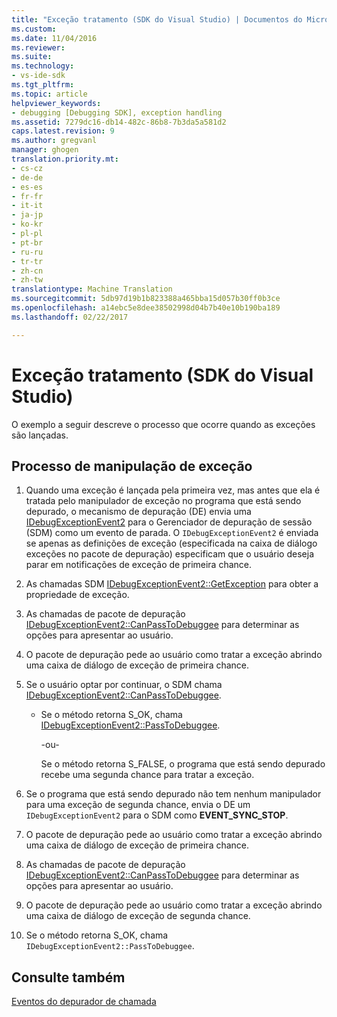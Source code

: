 ```yaml
---
title: "Exceção tratamento (SDK do Visual Studio) | Documentos do Microsoft"
ms.custom: 
ms.date: 11/04/2016
ms.reviewer: 
ms.suite: 
ms.technology:
- vs-ide-sdk
ms.tgt_pltfrm: 
ms.topic: article
helpviewer_keywords:
- debugging [Debugging SDK], exception handling
ms.assetid: 7279dc16-db14-482c-86b8-7b3da5a581d2
caps.latest.revision: 9
ms.author: gregvanl
manager: ghogen
translation.priority.mt:
- cs-cz
- de-de
- es-es
- fr-fr
- it-it
- ja-jp
- ko-kr
- pl-pl
- pt-br
- ru-ru
- tr-tr
- zh-cn
- zh-tw
translationtype: Machine Translation
ms.sourcegitcommit: 5db97d19b1b823388a465bba15d057b30ff0b3ce
ms.openlocfilehash: a14ebc5e8dee38502998d04b7b40e10b190ba189
ms.lasthandoff: 02/22/2017

---
```

# <a name="exception-handling-visual-studio-sdk"></a>Exceção tratamento (SDK do Visual Studio)
O exemplo a seguir descreve o processo que ocorre quando as exceções são lançadas.  
  
## <a name="exception-handling-process"></a>Processo de manipulação de exceção  
  
1.  Quando uma exceção é lançada pela primeira vez, mas antes que ela é tratada pelo manipulador de exceção no programa que está sendo depurado, o mecanismo de depuração (DE) envia uma [IDebugExceptionEvent2](../../extensibility/debugger/reference/idebugexceptionevent2.md) para o Gerenciador de depuração de sessão (SDM) como um evento de parada. O `IDebugExceptionEvent2` é enviada se apenas as definições de exceção (especificada na caixa de diálogo exceções no pacote de depuração) especificam que o usuário deseja parar em notificações de exceção de primeira chance.  
  
2.  As chamadas SDM [IDebugExceptionEvent2::GetException](../../extensibility/debugger/reference/idebugexceptionevent2-getexception.md) para obter a propriedade de exceção.  
  
3.  As chamadas de pacote de depuração [IDebugExceptionEvent2::CanPassToDebuggee](../../extensibility/debugger/reference/idebugexceptionevent2-canpasstodebuggee.md) para determinar as opções para apresentar ao usuário.  
  
4.  O pacote de depuração pede ao usuário como tratar a exceção abrindo uma caixa de diálogo de exceção de primeira chance.  
  
5.  Se o usuário optar por continuar, o SDM chama [IDebugExceptionEvent2::CanPassToDebuggee](../../extensibility/debugger/reference/idebugexceptionevent2-canpasstodebuggee.md).  
  
    -   Se o método retorna S_OK, chama [IDebugExceptionEvent2::PassToDebuggee](../../extensibility/debugger/reference/idebugexceptionevent2-passtodebuggee.md).  
  
         -ou-  
  
         Se o método retorna S_FALSE, o programa que está sendo depurado recebe uma segunda chance para tratar a exceção.  
  
6.  Se o programa que está sendo depurado não tem nenhum manipulador para uma exceção de segunda chance, envia o DE um `IDebugExceptionEvent2` para o SDM como **EVENT_SYNC_STOP**.  
  
7.  O pacote de depuração pede ao usuário como tratar a exceção abrindo uma caixa de diálogo de exceção de primeira chance.  
  
8.  As chamadas de pacote de depuração [IDebugExceptionEvent2::CanPassToDebuggee](../../extensibility/debugger/reference/idebugexceptionevent2-canpasstodebuggee.md) para determinar as opções para apresentar ao usuário.  
  
9. O pacote de depuração pede ao usuário como tratar a exceção abrindo uma caixa de diálogo de exceção de segunda chance.  
  
10. Se o método retorna S_OK, chama `IDebugExceptionEvent2::PassToDebuggee`.  
  
## <a name="see-also"></a>Consulte também  
 [Eventos do depurador de chamada](../../extensibility/debugger/calling-debugger-events.md)
